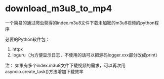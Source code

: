 # download_m3u8_to_mp4
一个简易的通过爬虫获得的index.m3u8文件下载未加密的m3u8视频的python程序


必要的Python软件包：
1. httpx
2. loguru（为方便显示日志，不使用的话可以把源码logger.xxx部分改成print）




注：
如果有多个index.m3u8文件下载视频的需求，可以再次用asyncio.create_task()方法增加下载效率
